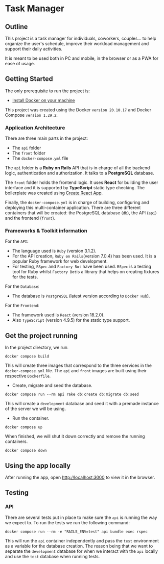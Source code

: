 # Task Manager

## Outline

This project is a task manager for individuals, coworkers, couples... to help organize the user's schedule, improve their workload management and support their daily activities.

It is meant to be used both in PC and mobile, in the browser or as a PWA for ease of usage.

## Getting Started

The only prerequisite to run the project is:

- [Install Docker on your machine](https://docs.docker.com/get-docker/)

This project was created using the Docker `version 20.10.17` and Docker Compose `version 1.29.2`.

### Application Architecture

There are three main parts in the project:

- The `api` folder
- The `front` folder
- The `docker-compose.yml` file

The `api` folder is a **Ruby on Rails** API that is in charge of all the backend logic, authentication and authorization. It talks to a **PostgreSQL** database.

The `front` folder holds the frontend logic. It uses **React** for building the user interface and it is supported by **TypeScript** static type checking. The boilerplate was created using [Create React App](https://github.com/facebook/create-react-app).

Finally, the `docker-compose.yml` is in charge of building, configuring and deploying this multi-container application. There are three different containers that will be created: the PostgreSQL database (`db`), the API (`api`) and the frontend (`front`).

### Frameworks & Toolkit information

For the `API`:

- The language used is `Ruby` (version 3.1.2).
- For the API creation, `Ruby on Rails`(version 7.0.4) has been used. It is a popular Ruby framework for web development.
- For testing, `RSpec` and `Factory Bot` have been used. `RSpec` is a testing tool for Ruby whilst `Factory Bot`is a library that helps on creating fixtures for the tests.

For the `Database`:

- The database is `PostgreSQL` (latest version according to `Docker Hub`).

For the `Frontend`:

- The framework used is `React` (version 18.2.0).
- Also `TypeScript` (version 4.9.5) for the static type support.

## Get the project running

In the project directory, we run:

```
docker compose build
```

This will create three images that correspond to the three services in the `docker-compose.yml` file. The `api` and `front` images are built using their respective `Dockerfile`.

- Create, migrate and seed the database.

```
docker compose run --rm api rake db:create db:migrate db:seed
```

This will create a `development` database and seed it with a premade instance of the server we will be using.

- Run the container.

```
docker compose up
```

When finished, we will shut it down correctly and remove the running containers.

```
docker compose down
```

## Using the app locally

After running the app, open [http://localhost:3000](http://localhost:3000) to view it in the browser.

## Testing

### API

There are several tests put in place to make sure the `api` is running the way we expect to.
To run the tests we run the following command:

```
docker compose run --rm -e "RAILS_ENV=test" api bundle exec rspec
```

This will run the `api` container independently and pass the `test` environment as a variable for the database creation. The reason being that we want to separate the `development` database for when we interact with the `api` locally and use the `test` database when running tests.
